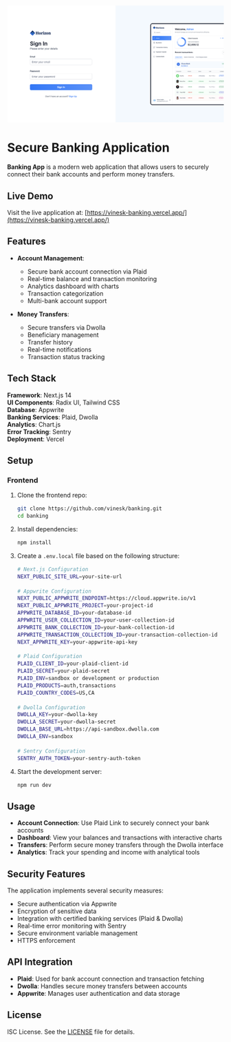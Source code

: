 ![Banking App Logo](public/banking.png)

# Secure Banking Application

**Banking App** is a modern web application that allows users to securely connect their bank accounts and perform money transfers.

## Live Demo

Visit the live application at: [https://vinesk-banking.vercel.app/](https://vinesk-banking.vercel.app/)

## Features

- **Account Management**:

  - Secure bank account connection via Plaid
  - Real-time balance and transaction monitoring
  - Analytics dashboard with charts
  - Transaction categorization
  - Multi-bank account support

- **Money Transfers**:
  - Secure transfers via Dwolla
  - Beneficiary management
  - Transfer history
  - Real-time notifications
  - Transaction status tracking

## Tech Stack

**Framework**: Next.js 14  
**UI Components**: Radix UI, Tailwind CSS  
**Database**: Appwrite  
**Banking Services**: Plaid, Dwolla  
**Analytics**: Chart.js  
**Error Tracking**: Sentry  
**Deployment**: Vercel

## Setup

### Frontend

1. Clone the frontend repo:

   ```bash
   git clone https://github.com/vinesk/banking.git
   cd banking
   ```

2. Install dependencies:

   ```bash
   npm install
   ```

3. Create a `.env.local` file based on the following structure:

   ```bash
   # Next.js Configuration
   NEXT_PUBLIC_SITE_URL=your-site-url

   # Appwrite Configuration
   NEXT_PUBLIC_APPWRITE_ENDPOINT=https://cloud.appwrite.io/v1
   NEXT_PUBLIC_APPWRITE_PROJECT=your-project-id
   APPWRITE_DATABASE_ID=your-database-id
   APPWRITE_USER_COLLECTION_ID=your-user-collection-id
   APPWRITE_BANK_COLLECTION_ID=your-bank-collection-id
   APPWRITE_TRANSACTION_COLLECTION_ID=your-transaction-collection-id
   NEXT_APPWRITE_KEY=your-appwrite-api-key

   # Plaid Configuration
   PLAID_CLIENT_ID=your-plaid-client-id
   PLAID_SECRET=your-plaid-secret
   PLAID_ENV=sandbox or development or production
   PLAID_PRODUCTS=auth,transactions
   PLAID_COUNTRY_CODES=US,CA

   # Dwolla Configuration
   DWOLLA_KEY=your-dwolla-key
   DWOLLA_SECRET=your-dwolla-secret
   DWOLLA_BASE_URL=https://api-sandbox.dwolla.com
   DWOLLA_ENV=sandbox

   # Sentry Configuration
   SENTRY_AUTH_TOKEN=your-sentry-auth-token
   ```

4. Start the development server:
   ```bash
   npm run dev
   ```

## Usage

- **Account Connection**: Use Plaid Link to securely connect your bank accounts
- **Dashboard**: View your balances and transactions with interactive charts
- **Transfers**: Perform secure money transfers through the Dwolla interface
- **Analytics**: Track your spending and income with analytical tools

## Security Features

The application implements several security measures:

- Secure authentication via Appwrite
- Encryption of sensitive data
- Integration with certified banking services (Plaid & Dwolla)
- Real-time error monitoring with Sentry
- Secure environment variable management
- HTTPS enforcement

## API Integration

- **Plaid**: Used for bank account connection and transaction fetching
- **Dwolla**: Handles secure money transfers between accounts
- **Appwrite**: Manages user authentication and data storage

## License

ISC License. See the [LICENSE](./LICENSE) file for details.
